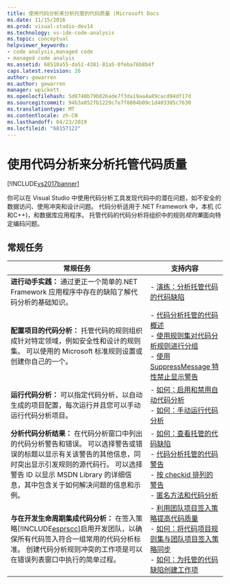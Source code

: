 ```yaml
---
title: 使用代码分析来分析托管的代码质量 |Microsoft Docs
ms.date: 11/15/2016
ms.prod: visual-studio-dev14
ms.technology: vs-ide-code-analysis
ms.topic: conceptual
helpviewer_keywords:
- code analysis,managed code
- managed code analyis
ms.assetid: 68510a55-da51-4381-81a5-0feba76b8b4f
caps.latest.revision: 26
author: gewarren
ms.author: gewarren
manager: wpickett
ms.openlocfilehash: 5d8740b79b026ade7f3da19aa4a89cacd94df17d
ms.sourcegitcommit: 94b3a052fb1229c7e7f8804b09c1d403385c7630
ms.translationtype: MT
ms.contentlocale: zh-CN
ms.lasthandoff: 04/23/2019
ms.locfileid: "68157122"
---
```

# <a name="analyzing-managed-code-quality-by-using-code-analysis"></a>使用代码分析来分析托管代码质量
[!INCLUDE[vs2017banner](../includes/vs2017banner.md)]

你可以在 Visual Studio 中使用代码分析工具发现代码中的潜在问题，如不安全的数据访问、使用冲突和设计问题。 代码分析适用于.NET Framework 中，本机 (C 和C++)，和数据库应用程序。 托管代码的代码分析将组织中的规则*规则集*面向特定编码问题。  
  
## <a name="common-tasks"></a>常规任务  
  
|常规任务|支持内容|  
|------------------|------------------------|  
|**进行动手实践：** 通过更正一个简单的.NET Framework 应用程序中存在的缺陷了解代码分析的基础知识。|-   [演练：分析托管代码的代码缺陷](../code-quality/walkthrough-analyzing-managed-code-for-code-defects.md)|  
|**配置项目的代码分析：** 托管代码的规则组织成针对特定领域，例如安全性和设计的规则集。 可以使用的 Microsoft 标准规则设置或创建你自己的一个。|-   [代码分析托管的代码概述](../code-quality/code-analysis-for-managed-code-overview.md)<br />-   [使用规则集对代码分析规则进行分组](../code-quality/using-rule-sets-to-group-code-analysis-rules.md)<br />-   [使用 SuppressMessage 特性禁止显示警告](../code-quality/suppress-warnings-by-using-the-suppressmessage-attribute.md)|  
|**运行代码分析：** 可以指定代码分析，以自动生成的项目配置，每次运行并且您可以手动运行代码分析项目。|-   [如何：启用和禁用自动代码分析](../code-quality/how-to-enable-and-disable-automatic-code-analysis-for-managed-code.md)<br />-   [如何：手动运行代码分析](../code-quality/how-to-run-code-analysis-manually-for-managed-code.md)|  
|**分析代码分析结果：** 在代码分析窗口中列出的代码分析警告和错误。 可以选择警告或错误的标题以显示有关该警告的其他信息，同时突出显示引发规则的源代码行。 可以选择警告 ID 以显示 MSDN Library 的详细信息，其中包含关于如何解决问题的信息和示例。|-   [如何：查看托管的代码缺陷](../code-quality/how-to-view-managed-code-defects.md)<br />-   [代码分析托管的代码警告](../code-quality/code-analysis-for-managed-code-warnings.md)<br />-   [按 checkid 排列的警告](../code-quality/code-analysis-warnings-for-managed-code-by-checkid.md)<br />-   [匿名方法和代码分析](../code-quality/anonymous-methods-and-code-analysis.md)|  
|**与在开发生命周期集成代码分析：** 在签入策略[!INCLUDE[esprscc](../includes/esprscc-md.md)]启用开发团队，以确保所有代码签入符合一组常用的代码分析标准。 创建代码分析规则冲突的工作项是可以在错误列表窗口中执行的简单过程。|-   [利用团队项目签入策略提高代码质量](../code-quality/enhancing-code-quality-with-team-project-check-in-policies.md)<br />-   [如何：将代码项目规则集与团队项目签入策略同步](../code-quality/how-to-synchronize-code-project-rule-sets-with-team-project-check-in-policy.md)<br />-   [如何：为托管的代码缺陷创建工作项](../code-quality/how-to-create-a-work-item-for-a-managed-code-defect.md)|
